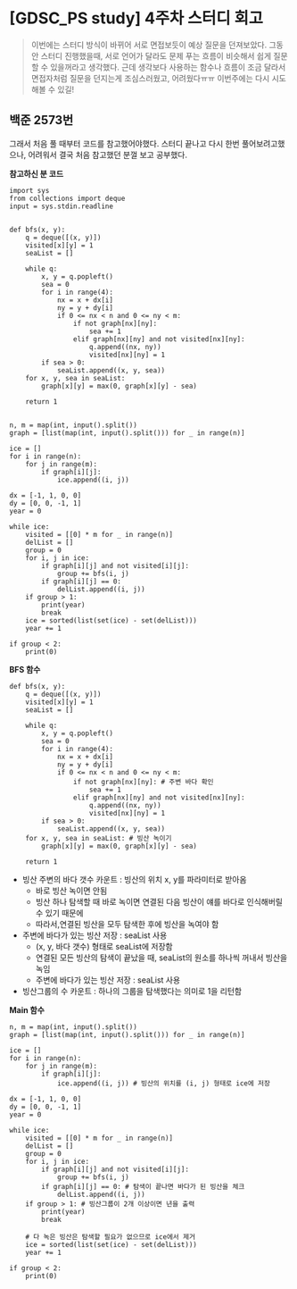 # [GDSC_PS study] 4주차 스터디 회고

> 이번에는 스터디 방식이 바뀌어 서로 면접보듯이 예상 질문을 던져보았다. 그동안 스터디 진행했을때, 서로 언어가 달라도 문제 푸는 흐름이 비슷해서 쉽게 질문할 수 있을꺼라고 생각했다.
> 근데 생각보다 사용하는 함수나 흐름이 조금 달라서 면접자처럼 질문을 던지는게 조심스러웠고, 어려웠다ㅠㅠ
> 이번주에는 다시 시도해볼 수 있길!

## 백준 2573번

그래서 처음 풀 때부터 코드를 참고했어야했다. 스터디 끝나고 다시 한번 풀어보려고했으나, 어려워서 결국 처음 참고했던 분껄 보고 공부했다.

**참고하신 분 코드**
```
import sys
from collections import deque
input = sys.stdin.readline


def bfs(x, y):
    q = deque([(x, y)])
    visited[x][y] = 1
    seaList = []

    while q:
        x, y = q.popleft()
        sea = 0
        for i in range(4):
            nx = x + dx[i]
            ny = y + dy[i]
            if 0 <= nx < n and 0 <= ny < m:
                if not graph[nx][ny]:
                    sea += 1
                elif graph[nx][ny] and not visited[nx][ny]:
                    q.append((nx, ny))
                    visited[nx][ny] = 1
        if sea > 0:
            seaList.append((x, y, sea))
    for x, y, sea in seaList:
        graph[x][y] = max(0, graph[x][y] - sea)

    return 1


n, m = map(int, input().split())
graph = [list(map(int, input().split())) for _ in range(n)]

ice = []
for i in range(n):
    for j in range(m):
        if graph[i][j]:
            ice.append((i, j))

dx = [-1, 1, 0, 0]
dy = [0, 0, -1, 1]
year = 0

while ice:
    visited = [[0] * m for _ in range(n)]
    delList = []
    group = 0
    for i, j in ice:
        if graph[i][j] and not visited[i][j]:
            group += bfs(i, j)
        if graph[i][j] == 0:
            delList.append((i, j))
    if group > 1:
        print(year)
        break
    ice = sorted(list(set(ice) - set(delList)))
    year += 1

if group < 2:
    print(0)
```

**BFS 함수**
```
def bfs(x, y):
    q = deque([(x, y)])
    visited[x][y] = 1
    seaList = []

    while q:
        x, y = q.popleft()
        sea = 0
        for i in range(4):
            nx = x + dx[i]
            ny = y + dy[i]
            if 0 <= nx < n and 0 <= ny < m:
                if not graph[nx][ny]: # 주변 바다 확인
                    sea += 1
                elif graph[nx][ny] and not visited[nx][ny]:
                    q.append((nx, ny))
                    visited[nx][ny] = 1
        if sea > 0:
            seaList.append((x, y, sea))
    for x, y, sea in seaList: # 빙산 녹이기
        graph[x][y] = max(0, graph[x][y] - sea)

    return 1
```

- 빙산 주변의 바다 갯수 카운트 : 빙산의 위치 x, y를 파라미터로 받아옴
  - 바로 빙산 녹이면 안됨
  - 빙산 하나 탐색할 때 바로 녹이면 연결된 다음 빙산이 얘를 바다로 인식해버릴 수 있기 때문에
  - 따라서,연결된 빙산을 모두 탐색한 후에 빙산을 녹여야 함
- 주변에 바다가 있는 빙산 저장 :  seaList 사용
  - (x, y, 바다 갯수) 형태로 seaList에 저장함
  - 연결된 모든 빙산의 탐색이 끝났을 때, seaList의 원소를 하나씩 꺼내서 빙산을 녹임
  - 주변에 바다가 있는 빙산 저장 :  seaList 사용
- 빙산그룹의 수 카운트 : 하나의 그룹을 탐색했다는 의미로 1을 리턴함

**Main 함수**
```
n, m = map(int, input().split())
graph = [list(map(int, input().split())) for _ in range(n)]

ice = []
for i in range(n):
    for j in range(m):
        if graph[i][j]:
            ice.append((i, j)) # 빙산의 위치를 (i, j) 형태로 ice에 저장

dx = [-1, 1, 0, 0]
dy = [0, 0, -1, 1]
year = 0

while ice:
    visited = [[0] * m for _ in range(n)]
    delList = []
    group = 0
    for i, j in ice:
        if graph[i][j] and not visited[i][j]:
            group += bfs(i, j)
        if graph[i][j] == 0: # 탐색이 끝나면 바다가 된 빙산을 체크
            delList.append((i, j))
    if group > 1: # 빙산그룹이 2개 이상이면 년을 출력
        print(year)
        break
    
    # 다 녹은 빙산은 탐색할 필요가 없으므로 ice에서 제거
    ice = sorted(list(set(ice) - set(delList)))
    year += 1

if group < 2:
    print(0)
```
